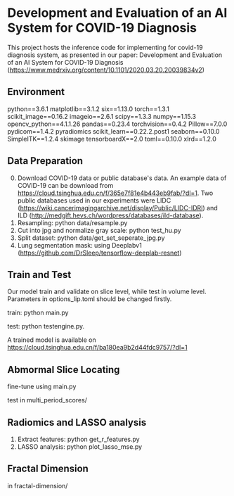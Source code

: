 # Development and Evaluation of an AI System for COVID-19 Diagnosis
This project hosts the inference code for implementing for covid-19 diagnosis system, 
as presented in our paper: Development and Evaluation of an AI System for COVID-19 Diagnosis
 (https://www.medrxiv.org/content/10.1101/2020.03.20.20039834v2)

Environment
-------
python==3.6.1
matplotlib==3.1.2
six==1.13.0
torch==1.3.1
scikit_image==0.16.2
imageio==2.6.1
scipy==1.3.3
numpy==1.15.3
opencv_python==4.1.1.26
pandas==0.23.4
torchvision==0.4.2
Pillow==7.0.0
pydicom==1.4.2
pyradiomics
scikit_learn==0.22.2.post1
seaborn==0.10.0
SimpleITK==1.2.4
skimage
tensorboardX==2.0
toml==0.10.0
xlrd==1.2.0



Data Preparation
-------
0. Download COVID-19 data or public database's data. 
An example data of COVID-19 can be download from <https://cloud.tsinghua.edu.cn/f/365e7f81e4b443eb9fab/?dl=1>. 
Two public databases used in our experiments were LIDC (https://wiki.cancerimagingarchive.net/display/Public/LIDC-IDRI) and 
ILD (http://medgift.hevs.ch/wordpress/databases/ild-database).
1. Resampling: python data/resample.py
2. Cut into jpg and normalize gray scale: python test_hu.py
3. Split dataset: python data/get_set_seperate_jpg.py
4. Lung segmentation mask: using Deeplabv1 (https://github.com/DrSleep/tensorflow-deeplab-resnet)

Train and Test
-------
Our model train and validate on slice level, while test in volume level. Parameters in options_lip.toml should be changed firstly.

train: python main.py

test: python testengine.py. 

A trained model is available on <https://cloud.tsinghua.edu.cn/f/ba180ea9b2d44fdc9757/?dl=1>


Abmormal Slice Locating
-------
fine-tune using main.py

test in multi_period_scores/

Radiomics and LASSO analysis
-------
1. Extract features: python get_r_features.py
2. LASSO analysis: python plot_lasso_mse.py

Fractal Dimension
-------
in fractal-dimension/